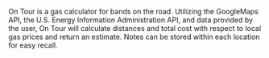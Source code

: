 On Tour is a gas calculator for bands on the road. Utilizing the GoogleMaps API, the U.S. Energy Information Administration API, and data provided by the user, On Tour will calculate distances and total cost with respect to local gas prices and return an estimate. Notes can be stored within each location for easy recall.